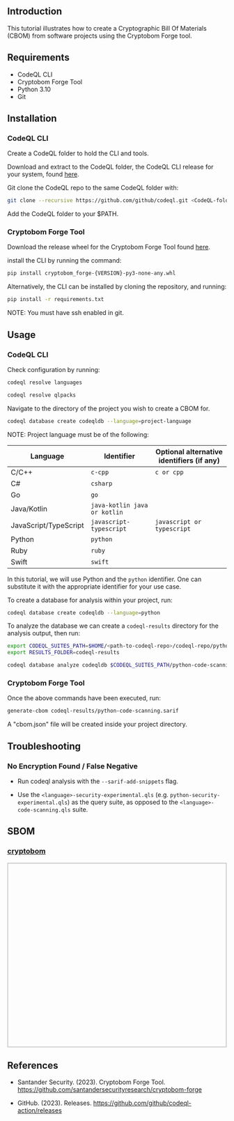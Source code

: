 ## Introduction

This tutorial illustrates how to create a Cryptographic Bill Of Materials (CBOM) from software projects using the Cryptobom Forge tool. 

## Requirements

* CodeQL CLI
* Cryptobom Forge Tool
* Python 3.10
* Git

## Installation

### CodeQL CLI

Create a CodeQL folder to hold the CLI and tools.

Download and extract to the CodeQL folder, the CodeQL CLI release for your system, found [here](https://github.com/github/codeql-action/releases).

Git clone the CodeQL repo to the same CodeQL folder with:

```bash
git clone --recursive https://github.com/github/codeql.git <CodeQL-folder-name>
```

Add the CodeQL folder to your $PATH.

### Cryptobom Forge Tool

Download the release wheel for the Cryptobom Forge Tool found [here](https://github.com/Santandersecurityresearch/cryptobom-forge/releases).

install the CLI by running the command:

```bash
pip install cryptobom_forge-{VERSION}-py3-none-any.whl
```

Alternatively, the CLI can be installed by cloning the repository, and running:

```bash
pip install -r requirements.txt
```

NOTE: You must have ssh enabled in git.

## Usage

### CodeQL CLI

Check configuration by running:

```bash
codeql resolve languages
```

```bash
codeql resolve qlpacks
```

Navigate to the directory of the project you wish to create a CBOM for.

```bash
codeql database create codeqldb --language=project-language
```

NOTE: Project language must be of the following:

|Language|	Identifier|	Optional alternative identifiers (if any)|
|--------|------------|------------------------------------------|
|C/C++|	```c-cpp```|```c or cpp```|
|C#	|```csharp```|        
|Go|```go```|          
|Java/Kotlin|```java-kotlin	java or kotlin```|
|JavaScript/TypeScript|```javascript-typescript```|```javascript or typescript```|           
|Python|```python```|          	
|Ruby|```ruby```|	
|Swift|```swift```|

In this tutorial, we will use Python and the ```python``` identifier. One can substitute it with the appropriate identifier for your use case.

To create a database for analysis within your project, run:

```bash
codeql database create codeqldb --language=python
```

To analyze the database we can create a ```codeql-results``` directory for the analysis output, then run:

```bash
export CODEQL_SUITES_PATH=$HOME/<path-to-codeql-repo>/codeql-repo/python/ql/src/codeql-suites
export RESULTS_FOLDER=codeql-results

codeql database analyze codeqldb $CODEQL_SUITES_PATH/python-code-scanning.qls  --format=sarifv2.1.0  --output=$RESULTS_FOLDER python-code-scanning.sarif

```

### Cryptobom Forge Tool

Once the above commands have been executed, run:


```bash
generate-cbom codeql-results/python-code-scanning.sarif
```


A "cbom.json" file will be created inside your project directory.


## Troubleshooting

### No Encryption Found / False Negative

* Run codeql analysis with the ```--sarif-add-snippets``` flag.

* Use the ```<language>-security-experimental.qls``` (e.g. ```python-security-experimental.qls```) as the query suite, as opposed to the ```<language>-code-scanning.qls``` suite.

## SBOM

<html lang="en">
<head>
    <meta charset="UTF-8">
    <meta name="viewport" content="width=device-width, initial-scale=1.0">
    <title>Pretty JSON Display</title>
    <style>
        #json-container {
            height: 400px; /* Set a fixed height */
            overflow-y: auto; /* Enable vertical scrolling */
            border: 2px solid #ccc; /* Optional: add a border for visibility */
            padding: 10px;
        }
        #xml-container {
            height: 400px; /* Set a fixed height */
            overflow-y: auto; /* Enable vertical scrolling */
            border: 2px solid #ccc; /* Optional: add a border for visibility */
            padding: 10px;
        }
        pre {
            margin: 0;
            white-space: pre-wrap;
            word-wrap: break-word;
        }
    </style>
</head>
<body>
    <h3>
        <a href="./cryptobom.json">cryptobom</a>
    </h3>
    <div id="json-container">
        <pre id="json-display"></pre>
    </div>
    <script>
        function display_json(url, elementid){
        fetch(url)
            .then(response => response.json())
            .then(data => {
                document.getElementById(elementid).textContent = JSON.stringify(data, null, 2);
            })
            .catch(error => console.error('Error fetching JSON:', error));
        }
        function display_xml(url, elementid){
        fetch(url)
            .then(response => response.text())
            .then(data => {
                document.getElementById(elementid).textContent = data;
            })
            .catch(error => console.error('Error fetching XML:', error));
        }
    display_json('./cryptobom.json', 'json-display');
    </script>
</body>
</html>


## References
* Santander Security. (2023). Cryptobom Forge Tool. https://github.com/santandersecurityresearch/cryptobom-forge

* GitHub. (2023). Releases. https://github.com/github/codeql-action/releases
